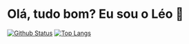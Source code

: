# Olá, tudo bom? Eu sou o Léo 👋 #

[![Github Status](https://github-readme-stats.vercel.app/api?username=Aschtward)](https://github.com/anuraghazra/github-readme-stats)
[![Top Langs](https://github-readme-stats.vercel.app/api/top-langs/?username=Aschtward&layout=compact)](https://github.com/anuraghazra/github-readme-stats)
